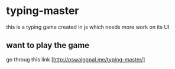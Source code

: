 # typing-master
this is a typing game created in js which needs more work on its UI
## want to play the game 
go throug this link [http://oswalgopal.me/typing-master/]
